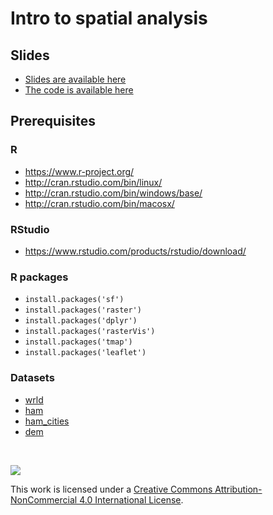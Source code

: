 # Intro to spatial analysis

## Slides

- [Slides are available here](https://cdn.rawgit.com/Nowosad/Intro_to_spatial_analysis/05676e29/Intro_to_spatial_analysis.html)
- [The code is available here](https://raw.githubusercontent.com/Nowosad/Intro_to_spatial_analysis/master/Intro_to_spatial_analysis.R)


## Prerequisites

### R

- https://www.r-project.org/
- http://cran.rstudio.com/bin/linux/
- http://cran.rstudio.com/bin/windows/base/
- http://cran.rstudio.com/bin/macosx/

### RStudio

- https://www.rstudio.com/products/rstudio/download/

### R packages

- `install.packages('sf')`
- `install.packages('raster')`
- `install.packages('dplyr')`
- `install.packages('rasterVis')`
- `install.packages('tmap')`
- `install.packages('leaflet')`

### Datasets

- [wrld](https://github.com/Nowosad/Intro_to_spatial_analysis/raw/master/data/wrld.zip)
- [ham](https://github.com/Nowosad/Intro_to_spatial_analysis/raw/master/data/hamilton_county.gpkg)
- [ham_cities](https://raw.githubusercontent.com/Nowosad/Intro_to_spatial_analysis/master/data/hamiltion_cities.csv)
- [dem](https://github.com/Nowosad/Intro_to_spatial_analysis/raw/master/data/srtm.tif)

<br>

![](https://licensebuttons.net/l/by-nc/4.0/88x31.png)

This work is licensed under a [Creative Commons Attribution-NonCommercial 4.0 International License](https://creativecommons.org/licenses/by-nc/4.0/).